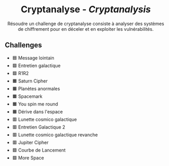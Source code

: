 <div align="center">
  <h1>Cryptanalyse - <i>Cryptanalysis</i></h1>
  <p>
    Résoudre un challenge de cryptanalyse consiste à analyser des systèmes de chiffrement pour en déceler et en exploiter les vulnérabilités. 
  </p>
</div>

## Challenges
- 🟦 Message lointain 
- 🟩 Entretien galactique
- 🟩 R1R2
- 🟧 Saturn Cipher
- 🟧 Planètes anormales
- 🟧 Spacemark
- 🟧 You spin me round
- 🟧 Dérive dans l'espace
- 🟥 Lunette cosmico galactique
- 🟥 Entretien Galactique 2
- 🟥 Lunette cosmico galactique revanche
- 🟥 Jupiter Cipher
- 🟪 Courbe de Lancement
- 🟪 More Space
